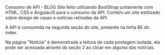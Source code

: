 Consumo de API - BLOG
SIte feito utilizando BootStrap juntamente com HTML, CSS e AngularJS para o consumo da API.
Contém um site estilizado sobre design de casas e notícias retiradas da API.

A API é consumida na segunda seção do site, presente na linha 85 do index.

Na página "Notícia" é demonstrada a leitura de cada postagem isolada, ela pode ser acessada através da seção 2 ao clicar em alguma das notícias.
